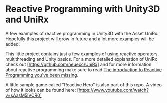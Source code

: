 # Reactive Programming with Unity3D and UniRx
A few examples of reactive programming in Unity3D with the Asset UniRx. Hopefully this project will grow in future and a lot more examples will be added.

This little project contains just a few examples of using reactive operators, multithreading and Unity basics. For a more detailed explanation of UniRx check out [https://github.com/neuecc/UniRx] and for more information about reactive programming make sure to read [The introduction to Reactive Programming you've been missing](https://gist.github.com/staltz/868e7e9bc2a7b8c1f754).

A little sample game called "Reactive Hero" is also part of this repo. A video of how it looks can be found here: [https://www.youtube.com/watch?v=sAasM5lVCR0]
